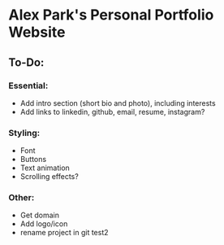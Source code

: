 # Alex Park's Personal Portfolio Website

## To-Do:
### Essential:
- Add intro section (short bio and photo), including interests
- Add links to linkedin, github, email, resume, instagram?
### Styling:
- Font
- Buttons
- Text animation
- Scrolling effects?
### Other:
- Get domain
- Add logo/icon
- rename project in git
test2
